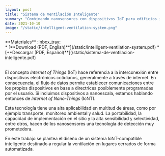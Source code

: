 ```yaml
---
layout: post
title: "Sistema de Ventilación Inteligente"
summary: "Combinando nanosensores con dispositivos IoT para edificios inteligentes"
date: 2021-10-10
image: "/static/intelligent-ventilation-system.png"
---
```



<div class="textbox tip">
<div class="textbox textbox-title" markdown="1">
**Materiales** :inbox_tray:
</div>
<div class="textbox textbox-body" markdown="1">
* [**Download (PDF, English)**](/static/intelligent-ventilation-system.pdf)
* [**Descargar (PDF, Español)**](/static/sistema-de-ventilacion-inteligente.pdf)
</div>
</div>
<br>


El concepto *Internet of Things* (IoT) hace referencia a la interconexión entre dispositivos electrónicos cotidianos, generalmente a través de internet. En consecuencia, el flujo de datos permite establecer comunicaciones entre los propios dispositivos en base a directrices posiblemente programadas por el usuario. Si incluímos dispositivos a nanoescala, estamos hablando entonces de *Internet of Nano-Things* (IoNT).

Esta tecnología tiene una alta aplicabilidad en multitud de áreas, como por ejemplo transporte, monitoreo ambiental y salud. La portabilidad, la capacidad de implementación en el sitio y la alta sensibilidad y selectividad, entre otros, hacen de los nanosensores una tecnología de detección muy prometedora.

En este trabajo se plantea el diseño de un sistema IoNT-compatible inteligente destinado a regular la ventilación en lugares cerrados de forma automatizada.
